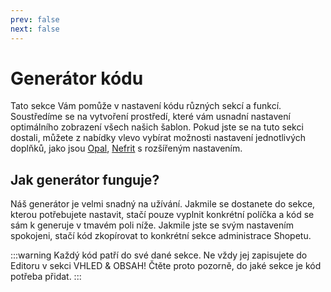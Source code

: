 ```yaml
---
prev: false
next: false
---
```


# Generátor kódu
Tato sekce Vám pomůže v nastavení kódu různých sekcí a funkcí. Soustředíme se na vytvoření prostředí, které vám usnadní nastavení optimálního zobrazení všech našich šablon. Pokud jste se na tuto sekci dostali, můžete z nabídky vlevo vybírat možnosti nastavení jednotlivých doplňků, jako jsou [Opal](/opal/), [Nefrit](/nefrit/) s rozšířeným nastavením.

## Jak generátor funguje?

Náš generátor je velmi snadný na užívání. Jakmile se dostanete do sekce, kterou potřebujete nastavit, stačí pouze vyplnit konkrétní políčka a kód se sám k generuje v tmavém poli níže. Jakmile jste se svým nastavením spokojeni, stačí kód zkopírovat to konkrétní sekce administrace Shopetu. 

:::warning
Každý kód patří do své dané sekce. Ne vždy jej zapisujete do Editoru v sekci VHLED & OBSAH! Čtěte proto pozorně, do jaké sekce je kód potřeba přidat.
:::

<script>
export default {
    data () {
        return {
            msg: 'asflkewof'
        }
    }
}
</script>